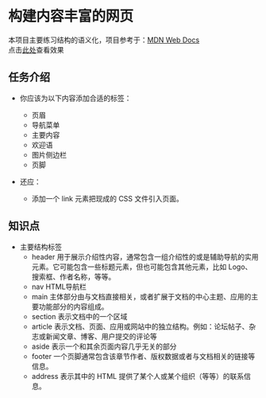 # 构建内容丰富的网页

本项目主要练习结构的语义化，项目参考于：[MDN Web Docs](https://developer.mozilla.org/zh-CN/docs/Learn/HTML/Introduction_to_HTML/Structuring_a_page_of_content)<br>
点击[此处](https://15515179583.github.io/MDN/test2/index.html)查看效果

## 任务介绍

- 你应该为以下内容添加合适的标签：
  - 页眉
  - 导航菜单
  - 主要内容
  - 欢迎语
  - 图片侧边栏
  - 页脚

- 还应：
  - 添加一个 link 元素把现成的 CSS 文件引入页面。

## 知识点

- 主要结构标签
  - header 用于展示介绍性内容，通常包含一组介绍性的或是辅助导航的实用元素。它可能包含一些标题元素，但也可能包含其他元素，比如 Logo、搜索框、作者名称，等等。
  - nav HTML导航栏 
  - main 主体部分由与文档直接相关，或者扩展于文档的中心主题、应用的主要功能部分的内容组成。
  - section 表示文档中的一个区域
  - article 表示文档、页面、应用或网站中的独立结构。例如：论坛帖子、杂志或新闻文章、博客、用户提交的评论等
  - aside 表示一个和其余页面内容几乎无关的部分
  - footer 一个页脚通常包含该章节作者、版权数据或者与文档相关的链接等信息。
  - address 表示其中的 HTML 提供了某个人或某个组织（等等）的联系信息。